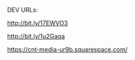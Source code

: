DEV URLs:



<http://bit.ly/17EWVO3>

<http://bit.ly/1u2Gaqa>



https://cnt-media-ur9b.squarespace.com/



